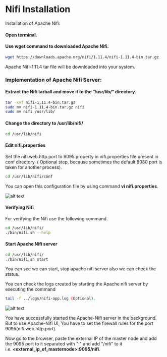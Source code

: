Nifi Installation
==========================

Installation of Apache Nifi:

#### Open terminal.

#### Use wget command to downloaded Apache Nifi.
```bash
wget https://downloads.apache.org/nifi/1.11.4/nifi-1.11.4-bin.tar.gz 
```
Apache Nifi-1.11.4 tar file will be downloaded into your system.

### Implementation of Apache Nifi Server:

#### Extract the Nifi tarball and move it to the “/usr/lib/” directory.
```bash
tar -xvf nifi-1.11.4-bin.tar.gz 
sudo mv nifi-1.11.4-bin.tar.gz nifi
sudo mv nifi /usr/lib/
``` 

#### Change the directory to /usr/lib/nifi/
```bash
cd /usr/lib/nifi
```

#### Edit **nifi.properties**
Set the nifi.web.http.port to 9095 property in nifi.properties file present in conf directory. 
( Optional step, because sometimes the default 8080 port is taken for another process).
```bash
cd /usr/lib/nifi/conf
```
You can open this configuration file by using command **vi nifi.properties**.

![alt text](https://i.ibb.co/r3P8t12/5.png)

#### Verifying Nifi

For verifying the Nifi use the following command.
```bash
cd /usr/lib/nifi/
./bin/nifi.sh --help
```

#### Start Apache Nifi server
```bash
cd /usr/lib/nifi/
./bin/nifi.sh start 
```
You can see we can start, stop  apache nifi server also we can check the status.

You can check the logs created by starting the Apache nifi server by executing the command
```bash
tail -f ../logs/nifi-app.log (Optional).
```
![alt text](https://i.ibb.co/Zzfkjcw/6.png)

You have successfully started the Apache-Nifi server in the background. But to use Apache-Nifi UI, 
You have to set the firewall rules for the port 9095(nifi.web.http.port).

Now go to the browser, paste the external IP of the master node and add the 9095 port to it 
separated with ":" and add "/nifi" to it  
i.e. **<external_ip_of_masternode>:9095/nifi**.